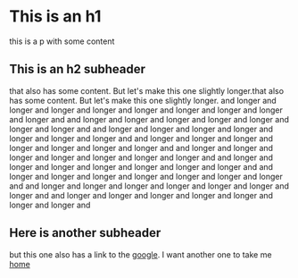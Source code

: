 # This is an h1
this is a p with some content

## This is an h2 subheader
that also has some content. But let's make this one slightly longer.that also
has some content. But let's make this one slightly longer. and longer and longer
and longer and longer and longer and longer and longer and longer and longer and
and longer and longer and longer and longer and longer and longer and longer and
and longer and longer and longer and longer and longer and longer and longer and
and longer and longer and longer and longer and longer and longer and longer and
and longer and longer and longer and longer and longer and longer and longer and
and longer and longer and longer and longer and longer and longer and longer and
and longer and longer and longer and longer and longer and longer and longer and
and longer and longer and longer and longer and longer and longer and longer and
and longer and longer and longer and longer and longer and longer and longer and

## Here is another subheader
but this one also has a link to the [google](www.google.com). I want another one
to take me [home](/)
